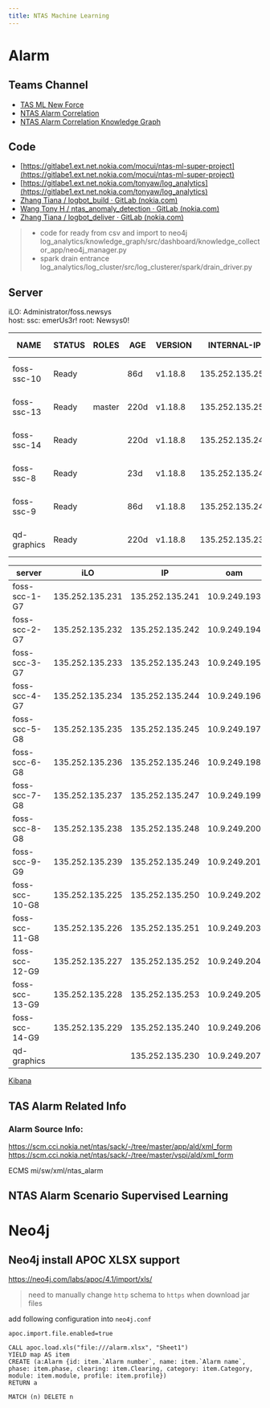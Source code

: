 ```yaml
---
title: NTAS Machine Learning
---
```


# Alarm

## Teams Channel
- [TAS ML New Force]()
- [NTAS Alarm Correlation](https://teams.microsoft.com/l/file/7cc0a575-f01a-4d7f-9111-ca42f0460bf0?tenantId=5d471751-9675-428d-917b-70f44f9630b0&fileType=xlsx&objectUrl=https%3A%2F%2Fnokia-my.sharepoint.com%2Fpersonal%2Ffu_tang_wang_nokia-sbell_com%2FDocuments%2FMicrosoft%20Teams%20Chat%20Files%2FReference_Alarms_Nokia_TAS_20210120.xlsx&baseUrl=https%3A%2F%2Fnokia-my.sharepoint.com%2Fpersonal%2Ffu_tang_wang_nokia-sbell_com&serviceName=p2p&threadId=19:4e8d4771720a4b0ab2948859a03bcacf@thread.v2)
- [NTAS Alarm Correlation Knowledge Graph](https://confluence.ext.net.nokia.com/display/QDTA/NTAS+Alarm+Correlation+Knowledge+Graph)

## Code

- [https://gitlabe1.ext.net.nokia.com/mocui/ntas-ml-super-project](https://gitlabe1.ext.net.nokia.com/mocui/ntas-ml-super-project)
- [https://gitlabe1.ext.net.nokia.com/tonyaw/log_analytics](https://gitlabe1.ext.net.nokia.com/tonyaw/log_analytics)
- [Zhang Tiana / logbot_build · GitLab (nokia.com)](https://gitlabe1.ext.net.nokia.com/tizhang/logbot_build)
- [Wang Tony H / ntas_anomaly_detection · GitLab (nokia.com)](https://gitlabe1.ext.net.nokia.com/tonyaw/ntas_anomaly_detection)
- [Zhang Tiana / logbot_deliver · GitLab (nokia.com)](https://gitlabe1.ext.net.nokia.com/tizhang/logbot_deliver)
> - code for ready from csv and import to neo4j
>   log_analytics/knowledge_graph/src/dashboard/knowledge_collector_app/neo4j_manager.py
> - spark drain entrance  
>   log_analytics/log_cluster/src/log_clusterer/spark/drain_driver.py


## Server

iLO: Administrator/foss.newsys  
host: ssc: emerUs3r!
         root: Newsys0!


| NAME           | STATUS    | ROLES     | AGE     | VERSION    | INTERNAL-IP        | EXTERNAL-IP    | OS-IMAGE                 | KERNEL-VERSION                 | CONTAINER-RUNTIME | FLAVOR |
| -------------- | --------- | --------- | ------- | ---------- | ------------------ | -------------- | ------------------------ | ------------------------------ | ----------------- | ------ |
| foss-ssc-10    | Ready     | <none>    | 86d     | v1.18.8    | 135.252.135.250    | <none>         | CentOS Linux 7 (Core)    | 5.1.11-1.el7.elrepo.x86_64     | docker://20.10.2  | 8/32   |
| foss-ssc-13    | Ready     | master    | 220d    | v1.18.8    | 135.252.135.253    | <none>         | CentOS Linux 7 (Core)    | 3.10.0-957.el7.x86_64          | docker://19.3.12  | 40/128 |
| foss-ssc-14    | Ready     | <none>    | 220d    | v1.18.8    | 135.252.135.240    | <none>         | CentOS Linux 7 (Core)    | 3.10.0-957.el7.x86_64          | docker://19.3.12  | 40/128 |
| foss-ssc-8     | Ready     | <none>    | 23d     | v1.18.8    | 135.252.135.248    | <none>         | CentOS Linux 7 (Core)    | 5.9.6-1.el7.elrepo.x86_64      | docker://19.3.8   | 32/64  |
| foss-ssc-9     | Ready     | <none>    | 86d     | v1.18.8    | 135.252.135.249    | <none>         | CentOS Linux 7 (Core)    | 3.10.0-1127.19.1.el7.x86_64    | docker://19.3.13  | 24/128 |
| qd-graphics    | Ready     | <none>    | 220d    | v1.18.8    | 135.252.135.230    | <none>         | CentOS Linux 7 (Core)    | 5.8.1-1.el7.elrepo.x86_64      | docker://19.3.8   | 8/64   |


| server         | iLO             | IP              | oam          | ctro         |
| -              | -               | -               | -            | -            |
| foss-scc-1-G7  | 135.252.135.231 | 135.252.135.241 | 10.9.249.193 | 10.9.249.225 |
| foss-scc-2-G7  | 135.252.135.232 | 135.252.135.242 | 10.9.249.194 | 10.9.249.226 |
| foss-scc-3-G7  | 135.252.135.233 | 135.252.135.243 | 10.9.249.195 | 10.9.249.227 |
| foss-scc-4-G7  | 135.252.135.234 | 135.252.135.244 | 10.9.249.196 | 10.9.249.228 |
| foss-scc-5-G8  | 135.252.135.235 | 135.252.135.245 | 10.9.249.197 | 10.9.249.229 |
| foss-scc-6-G8  | 135.252.135.236 | 135.252.135.246 | 10.9.249.198 | 10.9.249.230 |
| foss-scc-7-G8  | 135.252.135.237 | 135.252.135.247 | 10.9.249.199 | 10.9.249.231 |
| foss-scc-8-G8  | 135.252.135.238 | 135.252.135.248 | 10.9.249.200 | 10.9.249.232 |
| foss-scc-9-G9  | 135.252.135.239 | 135.252.135.249 | 10.9.249.201 | 10.9.249.233 |
| foss-scc-10-G8 | 135.252.135.225 | 135.252.135.250 | 10.9.249.202 | 10.9.249.234 |
| foss-scc-11-G8 | 135.252.135.226 | 135.252.135.251 | 10.9.249.203 | 10.9.249.235 |
| foss-scc-12-G9 | 135.252.135.227 | 135.252.135.252 | 10.9.249.204 | 10.9.249.236 |
| foss-scc-13-G9 | 135.252.135.228 | 135.252.135.253 | 10.9.249.205 | 10.9.249.237 |
| foss-scc-14-G9 | 135.252.135.229 | 135.252.135.240 | 10.9.249.206 | 10.9.249.238 |
| qd-graphics    |                 | 135.252.135.230 | 10.9.249.207 | 10.9.249.239 |

[Kibana][1]

[1]: http://135.252.135.240:31930/app/dashboards#/view/74833020-9e7c-11eb-9376-1ddcb2b85287?_g=(filters:!(),refreshInterval:(pause:!t,value:0),time:(from:'2021-06-03T02:50:00.000000Z',to:'2021-06-03T05:00:00.000000Z'))&_a=(description:'',filters:!(('$state':(store:appState),meta:(alias:!n,controlledBy:'1618554248218',disabled:!f,index:'7a59ceb0-8625-11eb-9376-1ddcb2b85287',key:cluster_id,negate:!f,params:(query:585),type:phrase),query:(match_phrase:(cluster_id:585))),('$state':(store:appState),meta:(alias:!n,controlledBy:'1618970650484',disabled:!f,index:'7a59ceb0-8625-11eb-9376-1ddcb2b85287',key:task_name.keyword,negate:!f,params:(query:task0616-4g),type:phrase),query:(match_phrase:(task_name.keyword:task0616-4g)))),fullScreenMode:!f,options:(hidePanelTitles:!f,useMargins:!t),query:(language:kuery,query:''),timeRestore:!f,title:one_cluster_dashboard,viewMode:view)

## TAS Alarm Related Info

### Alarm Source Info:

https://scm.cci.nokia.net/ntas/sack/-/tree/master/app/ald/xml_form  
https://scm.cci.nokia.net/ntas/sack/-/tree/master/vspi/ald/xml_form

ECMS mi/sw/xml/ntas_alarm


## NTAS Alarm Scenario Supervised Learning  



# Neo4j
## Neo4j install APOC XLSX support

https://neo4j.com/labs/apoc/4.1/import/xls/
> need to manually change `http` schema to `https` when download jar files

add following configuration into `neo4j.conf`
```
apoc.import.file.enabled=true
```

```
CALL apoc.load.xls("file:///alarm.xlsx", "Sheet1")
YIELD map AS item
CREATE (a:Alarm {id: item.`Alarm number`, name: item.`Alarm name`, phase: item.phase, clearing: item.Clearing, category: item.Category, module: item.module, profile: item.profile})
RETURN a 
```

```
MATCH (n) DELETE n
```





